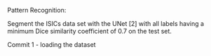 Pattern Recognition:

Segment the ISICs data set with the UNet [2] with all labels having a minimum Dice similarity coefficient
of 0.7 on the test set.

Commit 1 - loading the dataset